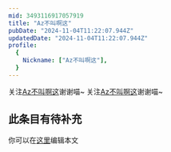 ```yaml
---
mid: 3493116917057919
title: "Az不叫啊这"
pubDate: "2024-11-04T11:22:07.944Z"
updatedDate: "2024-11-04T11:22:07.944Z"
profile:
  {
    Nickname: ["Az不叫啊这"],
  }
---
```


关注[Az不叫啊这](https://space.bilibili.com/3493116917057919)谢谢喵~ 关注[Az不叫啊这](https://space.bilibili.com/3493116917057919)谢谢喵~

## 此条目有待补充
你可以在[这里](https://github.com/Yuhanawa/VTuber.ICU/edit/master/src/content/v/Az不叫啊这/index.md)编辑本文
